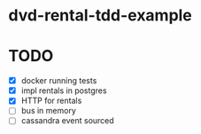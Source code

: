 # dvd-rental-tdd-example


# TODO

- [x] docker running tests
- [x] impl rentals in postgres
- [x] HTTP for rentals
- [ ] bus in memory
- [ ] cassandra event sourced 